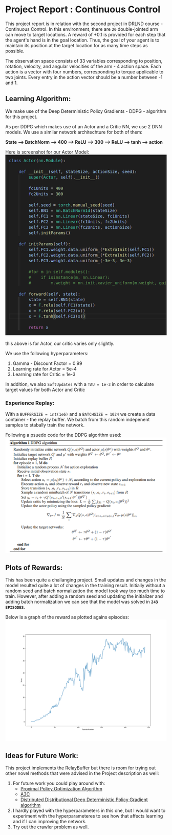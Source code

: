 [//]: # (Image References)

[image1]: ./ReportImages/ActorModel.png "Actor Model"
[image2]: ./ReportImages/ResultGraph.png "ResultGraph"
[image3]: ./ReportImages/PsuedoCode.png "Psuedo Code"

# Project Report : Continuous Control
This project report is in relation with the second project in DRLND course - Continuous Control. In this environment, there are `20` double-jointed arm can move to target locations. A reward of +0.1 is provided for each step that the agent's hand is in the goal location. Thus, the goal of your agent is to maintain its position at the target location for as many time steps as possible.

The observation space consists of 33 variables corresponding to position, rotation, velocity, and angular velocities of the arm - 4 action space. Each action is a vector with four numbers, corresponding to torque applicable to two joints. Every entry in the action vector should be a number between -1 and 1.

## Learning Algorithm:
We make use of the Deep Deterministic Policy Gradients - DDPG - algorithm for this project.

As per DDPG which makes use of an Actor and a Critic NN, we use 2 DNN models. We use a similar network architechture for both of them:

**State --> BatchNorm --> 400 --> ReLU --> 300 --> ReLU --> tanh --> action**

Here is screenshot for our Actor Model:
![Actor Model][image1]

this above is for Actor, our critic varies only slightly.

We use the following hyperparameters:
1. Gamma - Discount Factor = 0.99
2. Learning rate for Actor = 5e-4
3. Learning rate for Critic = 1e-3

In addition, we also `SoftUpdates` with a `TAU = 1e-3` in order to calculate target values for both Actor and Critic

### Experience Replay:
With a `BUFFERSIZE = int(1e6)` and a `BATCHSIZE = 1024` we create a data container - the replay buffer. We batch from this random indepenent samples to stabally train the network.

Following a psuedo code for the DDPG algorithm used:
![Psuedo Code][image3]

## Plots of Rewards:
This has been quite a challanging project. Small updates and changes in the model resulted quite a lot of changes in the training result.
Initially without a random seed and batch normalization the model took way too much time to train. However, after adding a random seed and updating the initializer and adding batch normalization we can see that the model was solved in **`243 EPISODES`**.

Below is a graph of the reward as plotted agains episodes:
![Result Graph][image2]

## Ideas for Future Work:
This project implements the RelayBuffer but there is room for trying out other novel methods that were advised in the Project description as well:
1. For future work you could play around with:
    - [Proximal Policy Optimization Algorithm](https://arxiv.org/pdf/1707.06347.pdf)
    - [A3C](https://arxiv.org/pdf/1602.01783.pdf)
    - [Distributed Distributional Deep Deterministic Policy Gradient algorithm](https://openreview.net/pdf?id=SyZipzbCb)
2. I hardly played with the hyperparameters in this one, but I would want to experiment with the hyperparameteres to see how that affects learning and if I can improving the network.
3. Try out the crawler problem as well.
